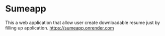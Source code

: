 # Sumeapp
This a web application that allow user create downloadable resume just by filling up application. 
https://sumeapp.onrender.com